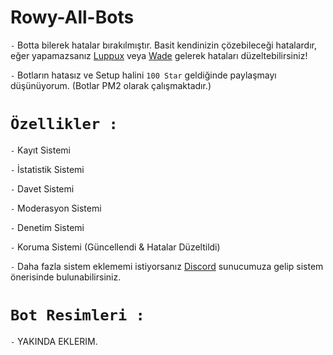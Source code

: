 # Rowy-All-Bots

`-` Botta bilerek hatalar bırakılmıştır. Basit kendinizin çözebileceği hatalardır, eğer yapamazsanız [Luppux](https://discord.gg/luppux) veya [Wade](https://discord.gg/1348) gelerek hataları düzeltebilirsiniz!

`-` Botların hatasız ve Setup halini `100 Star` geldiğinde paylaşmayı düşünüyorum. (Botlar PM2 olarak çalışmaktadır.)

# `Özellikler :`

`-` Kayıt Sistemi

`-` İstatistik Sistemi

`-` Davet Sistemi

`-` Moderasyon Sistemi

`-` Denetim Sistemi

`-` Koruma Sistemi (Güncellendi & Hatalar Düzeltildi)

`-` Daha fazla sistem eklememi istiyorsanız [Discord](https://discord.gg/1348) sunucumuza gelip sistem önerisinde bulunabilirsiniz.

# `Bot Resimleri :`

`-` YAKINDA EKLERIM.